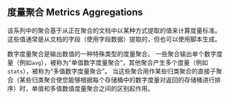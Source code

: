 ## 度量聚合 Metrics Aggregations

该系列中的聚合基于从正在聚合的文档中以某种方式提取的值来计算度量标准。 这些值通常是从文档的字段（使用字段数据）提取的，但也可以使用脚本生成。

数字度量聚合是输出数值的一种特殊类型的度量聚合。 一些聚合输出单个数字度量（例如`avg`），被称为“单值数字度量聚合”，其他聚合产生多个度量（例如`stats`），被称为“多值数字度量聚合”。 当这些聚合用作某些归类聚合的直接子聚合（某些归类聚合使您能够根据每个存储桶中的数字度量对返回的存储桶进行排序）时，单值和多值数值度量聚合之间的区别起作用。

